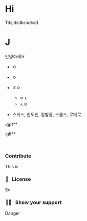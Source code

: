 # Hi 

Tdsjdsdksndksd

# J

안녕하세요

- ㅇ

- ㅇ
- ㅎㅇ
  - ㅎㅅ
  - ㅅㅇ
- 스위스, 인도인, 장발장, 스콜스, 로메로, 

:gpt**

:glt**

&nbsp;

### Contribute

This is

### :pencil: &nbsp; License

So

### :man_astronaut: &nbsp; Show your support

Danger

